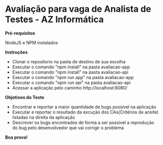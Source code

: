 # Avaliação para vaga de Analista de Testes - AZ Informática #

**Pré-requisitos**

NodeJS e NPM instalados

**Instruções**

- Clonar o repositorio na pasta de destino de sua escolha
- Executar o comando "npm install" na pasta avaliacao-app
- Executar o comando "npm install" na pasta avaliacao-api
- Executar o comando "npm run app" na pasta avaliacao-app
- Executar o comando "npm run api" na pasta avaliacao-api
- Acessar a aplicação pelo caminho http://localhost:8080/


**Objetivos do Teste**

- Encontrar e reportar a maior quantidade de bugs possível na aplicação
- Executar e reportar o resultado da excução dos CAs(Critérios de aceite) listadas na direita da aplicação
- Descrever os bugs encontrados de forma a ser possível a reprodução do bug pelo desenvolvedor que vai corrigir o problema


**Boa prova!**